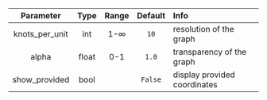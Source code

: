 |   Parameter    | Type  |    Range     | Default | Info                         |
| :------------: | :---: | :----------: | :-----: | :--------------------------- |
| knots_per_unit |  int  | 1-$`\infty`$ |  `10`   | resolution of the graph      |
|     alpha      | float |     0-1      |  `1.0`  | transparency of the graph    |
| show_provided  | bool  |              | `False` | display provided coordinates |

